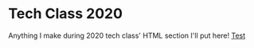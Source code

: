 # Tech Class 2020
Anything I make during 2020 tech class' HTML section I'll put here!
[Test](/test)
